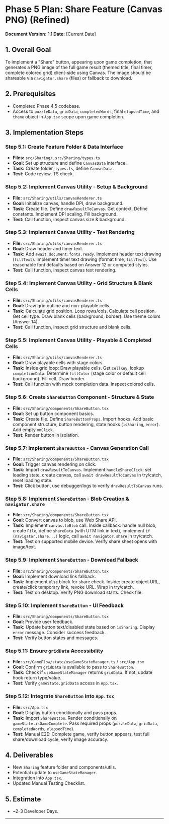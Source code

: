 # Phase 5 Plan: Share Feature (Canvas PNG) (Refined)

**Document Version:** 1.1
**Date:** [Current Date]

## 1. Overall Goal

To implement a "Share" button, appearing upon game completion, that generates a PNG image of the full game result (themed title, final timer, complete colored grid) client-side using Canvas. The image should be shareable via `navigator.share` (files) or fallback to download.

## 2. Prerequisites

*   Completed Phase 4.5 codebase.
*   Access to `puzzleData`, `gridData`, `completedWords`, final `elapsedTime`, and `theme` object in `App.tsx` scope upon game completion.

## 3. Implementation Steps

### Step 5.1: Create Feature Folder & Data Interface

*   **Files:** `src/Sharing/`, `src/Sharing/types.ts`
*   **Goal:** Set up structure and define `CanvasData` interface.
*   **Task:** Create folder, `types.ts`, define `CanvasData`.
*   **Test:** Code review, TS check.

### Step 5.2: Implement Canvas Utility - Setup & Background

*   **File:** `src/Sharing/utils/canvasRenderer.ts`
*   **Goal:** Initialize canvas, handle DPI, draw background.
*   **Task:** Create file. Define `drawResultToCanvas`. Get context. Define constants. Implement DPI scaling. Fill background.
*   **Test:** Call function, inspect canvas size & background.

### Step 5.3: Implement Canvas Utility - Text Rendering

*   **File:** `src/Sharing/utils/canvasRenderer.ts`
*   **Goal:** Draw header and timer text.
*   **Task:** Add `await document.fonts.ready`. Implement header text drawing (`fillText`). Implement timer text drawing (format time, `fillText`). Use reasonable font defaults based on Answer 12 or computed styles.
*   **Test:** Call function, inspect canvas text rendering.

### Step 5.4: Implement Canvas Utility - Grid Structure & Blank Cells

*   **File:** `src/Sharing/utils/canvasRenderer.ts`
*   **Goal:** Draw grid outline and non-playable cells.
*   **Task:** Calculate grid position. Loop rows/cols. Calculate cell position. Get cell type. Draw blank cells (background, border). Use theme colors (Answer 14).
*   **Test:** Call function, inspect grid structure and blank cells.

### Step 5.5: Implement Canvas Utility - Playable & Completed Cells

*   **File:** `src/Sharing/utils/canvasRenderer.ts`
*   **Goal:** Draw playable cells with stage colors.
*   **Task:** Inside grid loop: Draw playable cells. Get `cellKey`, lookup `completionData`. Determine `fillColor` (stage color or default cell background). Fill cell. Draw border.
*   **Test:** Call function with mock completion data. Inspect colored cells.

### Step 5.6: Create `ShareButton` Component - Structure & State

*   **File:** `src/Sharing/components/ShareButton.tsx`
*   **Goal:** Set up button component basics.
*   **Task:** Create file. Define `ShareButtonProps`. Import hooks. Add basic component structure, button rendering, state hooks (`isSharing`, `error`). Add empty `onClick`.
*   **Test:** Render button in isolation.

### Step 5.7: Implement `ShareButton` - Canvas Generation Call

*   **File:** `src/Sharing/components/ShareButton.tsx`
*   **Goal:** Trigger canvas rendering on click.
*   **Task:** Import `drawResultToCanvas`. Implement `handleShareClick`: set loading state, create canvas, call `await drawResultToCanvas` in try/catch, reset loading state.
*   **Test:** Click button, use debugger/logs to verify `drawResultToCanvas` runs.

### Step 5.8: Implement `ShareButton` - Blob Creation & `navigator.share`

*   **File:** `src/Sharing/components/ShareButton.tsx`
*   **Goal:** Convert canvas to blob, use Web Share API.
*   **Task:** Implement `canvas.toBlob` call. Inside callback: handle null blob, create `File`, define `shareData` (with UTM link in text), implement `if (navigator.share...)` logic, call `await navigator.share` in try/catch.
*   **Test:** Test on supported mobile device. Verify share sheet opens with image/text.

### Step 5.9: Implement `ShareButton` - Download Fallback

*   **File:** `src/Sharing/components/ShareButton.tsx`
*   **Goal:** Implement download link fallback.
*   **Task:** Implement `else` block for share check. Inside: create object URL, create/click temporary link, revoke URL. Wrap in try/catch.
*   **Test:** Test on desktop. Verify PNG download starts. Check file.

### Step 5.10: Implement `ShareButton` - UI Feedback

*   **File:** `src/Sharing/components/ShareButton.tsx`
*   **Goal:** Provide user feedback.
*   **Task:** Update button text/disabled state based on `isSharing`. Display `error` message. Consider success feedback.
*   **Test:** Verify button states and messages.

### Step 5.11: Ensure `gridData` Accessibility

*   **File:** `src/GameFlow/state/useGameStateManager.ts` / `src/App.tsx`
*   **Goal:** Confirm `gridData` is available to pass to `ShareButton`.
*   **Task:** Check if `useGameStateManager` returns `gridData`. If not, update hook return type/value.
*   **Test:** Verify `gameState.gridData` access in `App.tsx`.

### Step 5.12: Integrate `ShareButton` into `App.tsx`

*   **File:** `src/App.tsx`
*   **Goal:** Display button conditionally and pass props.
*   **Task:** Import `ShareButton`. Render conditionally on `gameState.isGameComplete`. Pass required props (`puzzleData`, `gridData`, `completedWords`, `elapsedTime`).
*   **Test:** Manual E2E: Complete game, verify button appears, test full share/download cycle, verify image accuracy.

## 4. Deliverables

*   New `Sharing` feature folder and components/utils.
*   Potential update to `useGameStateManager`.
*   Integration into `App.tsx`.
*   Updated Manual Testing Checklist.

## 5. Estimate

*   ~2-3 Developer Days.

---